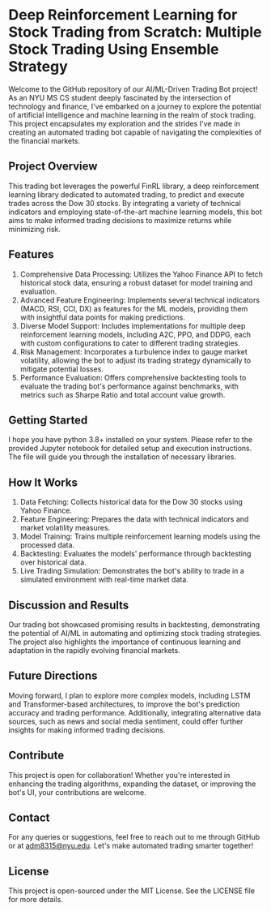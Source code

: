 
# Deep Reinforcement Learning for Stock Trading from Scratch: Multiple Stock Trading Using Ensemble Strategy

Welcome to the GitHub repository of our AI/ML-Driven Trading Bot project! As an NYU MS CS student deeply fascinated by the intersection of technology and finance, I've embarked on a journey to explore the potential of artificial intelligence and machine learning in the realm of stock trading. This project encapsulates my exploration and the strides I've made in creating an automated trading bot capable of navigating the complexities of the financial markets.

## Project Overview
This trading bot leverages the powerful FinRL library, a deep reinforcement learning library dedicated to automated trading, to predict and execute trades across the Dow 30 stocks. By integrating a variety of technical indicators and employing state-of-the-art machine learning models, this bot aims to make informed trading decisions to maximize returns while minimizing risk.


## Features
1. Comprehensive Data Processing: Utilizes the Yahoo Finance API to fetch historical stock data, ensuring a robust dataset for model training and evaluation.
2. Advanced Feature Engineering: Implements several technical indicators (MACD, RSI, CCI, DX) as features for the ML models, providing them with insightful data points for making predictions.
3. Diverse Model Support: Includes implementations for multiple deep reinforcement learning models, including A2C, PPO, and DDPG, each with custom configurations to cater to different trading strategies.
4. Risk Management: Incorporates a turbulence index to gauge market volatility, allowing the bot to adjust its trading strategy dynamically to mitigate potential losses.
5. Performance Evaluation: Offers comprehensive backtesting tools to evaluate the trading bot's performance against benchmarks, with metrics such as Sharpe Ratio and total account value growth.


## Getting Started
I hope you have python 3.8+ installed on your system.
Please refer to the provided Jupyter notebook for detailed setup and execution instructions. The file will guide you through the installation of necessary libraries.


## How It Works
1. Data Fetching: Collects historical data for the Dow 30 stocks using Yahoo Finance.
2. Feature Engineering: Prepares the data with technical indicators and market volatility measures.
3. Model Training: Trains multiple reinforcement learning models using the processed data.
4. Backtesting: Evaluates the models' performance through backtesting over historical data.
5. Live Trading Simulation: Demonstrates the bot's ability to trade in a simulated environment with real-time market data.


## Discussion and Results
Our trading bot showcased promising results in backtesting, demonstrating the potential of AI/ML in automating and optimizing stock trading strategies. The project also highlights the importance of continuous learning and adaptation in the rapidly evolving financial markets.


## Future Directions
Moving forward, I plan to explore more complex models, including LSTM and Transformer-based architectures, to improve the bot's prediction accuracy and trading performance. Additionally, integrating alternative data sources, such as news and social media sentiment, could offer further insights for making informed trading decisions.


## Contribute
This project is open for collaboration! Whether you're interested in enhancing the trading algorithms, expanding the dataset, or improving the bot's UI, your contributions are welcome.


## Contact
For any queries or suggestions, feel free to reach out to me through GitHub or at adm8315@nyu.edu. Let's make automated trading smarter together!


## License
This project is open-sourced under the MIT License. See the LICENSE file for more details.
